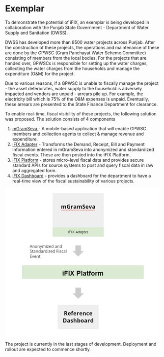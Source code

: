 # Exemplar

To demonstrate the potential of iFIX, an exemplar is being developed in collaboration with the Punjab State Government - Department of Water Supply and Sanitation \(DWSS\). 

DWSS has developed more than 8500 water projects across Punjab. After the construction of these projects, the operations and maintenance of these are done by the GPWSC \(Gram Panchayat Water Scheme Committee\) consisting of members from the local bodies. For the projects that are handed over, GPWSCs is responsible for setting up the water charges, collecting the water charges from the households and manage the expenditure \(O&M\) for the project. 

Due to various reasons, if a GPWSC is unable to fiscally manage the project - the asset deteriorates, water supply to the household is adversely impacted and vendors are unpaid - arrears pile up. For example, the electricity bill which is 75% of the O&M expenses is unpaid. Eventually, these arrears are presented to the State Finance Department for clearance. 

To enable real-time, fiscal visibility of these projects, the following solution was proposed.  The solution consists of 4 components 

1. [mGramSeva ](mgramseva/)- A mobile-based application that will enable GPWSC members and collection agents to collect & manage revenue and expenditure.
2. [iFIX Adapter](ifix-adapter/) - Transforms the Demand, Receipt, Bill and Payment information entered in mGramSeva into anonymized and standardized fiscal events. These are then posted into the iFIX Platform.
3. [iFIX Platform](../) - stores micro-level fiscal data and provides secure standard APIs for source systems to post and query fiscal data in raw and aggregated form.
4. [iFIX Dashboard](ifix-dashboard/) - provides a dashboard for the department to have a real-time view of the fiscal sustainability of various projects.

![](../.gitbook/assets/image%20%2825%29.png)

The project is currently in the last stages of development. Deployment and rollout are expected to commence shortly. 

